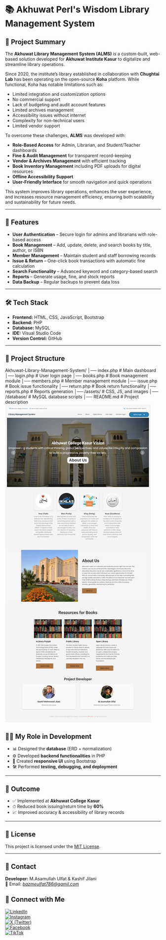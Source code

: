 # 📚 Akhuwat Perl's Wisdom Library Management System  

## 📄 Project Summary  

The **Akhuwat Library Management System (ALMS)** is a custom-built, web-based solution developed for **Akhuwat Institute Kasur** to digitalize and streamline library operations.  

Since 2020, the institute’s library established in collaboration with **Chughtai Lab** has been operating on the open-source **Koha** platform. While functional, Koha has notable limitations such as:  
- Limited integration and customization options  
- No commercial support  
- Lack of budgeting and audit account features  
- Limited archives management  
- Accessibility issues without internet  
- Complexity for non-technical users  
- Limited vendor support  

To overcome these challenges, **ALMS** was developed with:  
- **Role-Based Access** for Admin, Librarian, and Student/Teacher dashboards  
- **Fine & Audit Management** for transparent record-keeping  
- **Vendor & Archives Management** with efficient tracking  
- **Book Inventory Management** including PDF uploads for digital resources  
- **Offline Accessibility Support**  
- **User-Friendly Interface** for smooth navigation and quick operations  

This system improves library operations, enhances the user experience, and increases resource management efficiency, ensuring both scalability and sustainability for future needs.  

---

## 🚀 Features  
- **User Authentication** – Secure login for admins and librarians with role-based access  
- **Book Management** – Add, update, delete, and search books by title, author, or ISBN  
- **Member Management** – Maintain student and staff borrowing records  
- **Issue & Return** – One-click book transactions with automatic fine calculation  
- **Search Functionality** – Advanced keyword and category-based search  
- **Reports** – Generate usage, fine, and stock reports  
- **Data Backup** – Regular backups to prevent data loss  

---

## 🛠️ Tech Stack  
- **Frontend:** HTML, CSS, JavaScript, Bootstrap  
- **Backend:** PHP  
- **Database:** MySQL  
- **IDE:** Visual Studio Code  
- **Version Control:** GitHub  

---

## 📂 Project Structure  
Akhuwat-Library-Management-System/
│── index.php # Main dashboard
│── login.php # User login page
│── books.php # Book management module
│── members.php # Member management module
│── issue.php # Book issue functionality
│── return.php # Book return functionality
│── reports.php # Reports generation
│── /assets/ # CSS, JS, and images
│── /database/ # MySQL database scripts
│── README.md # Project description
![images](web1.jpeg)

## 🧑‍💻 My Role in Development
- 📊 Designed the **database** (ERD + normalization)  
- ⚙️ Developed **backend functionalities** in PHP  
- 🎨 Created **responsive UI** using Bootstrap  
- 🛠 Performed **testing, debugging, and deployment**  

---

## 🎯 Outcome
- ✅ Implemented at **Akhuwat College Kasur**  
- ⏱ Reduced book issuing/return time by **60%**  
- 📈 Improved accuracy & accessibility of library records  

---

## 📜 License
This project is licensed under the [MIT License](LICENSE).  

---

## 💌 Contact
**Developer:** M.Asamullah Ulfat & Kashif Jilani  
📧 Email: *bazmeulfat786@gamil.com*  
## 📱 Connect with Me  

[![LinkedIn](https://img.shields.io/badge/LinkedIn-0077B5?style=for-the-badge&logo=linkedin&logoColor=white)](https://www.linkedin.com/in/m-a-ulfat/)  
[![Instagram](https://img.shields.io/badge/Instagram-E4405F?style=for-the-badge&logo=instagram&logoColor=white)](https://www.instagram.com/m.a._ulfat/)  
[![X (Twitter)](https://img.shields.io/badge/X-1DA1F2?style=for-the-badge&logo=x-twitter&logoColor=white)](https://x.com/MAUlfat7)  
[![Facebook](https://img.shields.io/badge/Facebook-1877F2?style=for-the-badge&logo=facebook&logoColor=white)](https://www.facebook.com/profile.php?id=100086778335996)  
[![TikTok](https://img.shields.io/badge/TikTok-000000?style=for-the-badge&logo=tiktok&logoColor=white)](https://www.tiktok.com/@m.a.ulfat1)  

 
